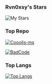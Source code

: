

<!--
**Rvn0xsy/Rvn0xsy** is a ✨ _special_ ✨ repository because its `README.md` (this file) appears on your GitHub profile.

Here are some ideas to get you started:

- 🔭 I’m currently working on ...
- 🌱 I’m currently learning ...
- 👯 I’m looking to collaborate on ...
- 🤔 I’m looking for help with ...
- 💬 Ask me about ...
- 📫 How to reach me: ...
- 😄 Pronouns: ...
- ⚡ Fun fact: ...
-->

### Rvn0xsy's Stars

![My Stars](https://github-readme-stats.vercel.app/api?username=Rvn0xsy&show_icons=true&include_all_commits=true&count_private=true)

### Top Repo

[![Cooolis-ms](https://github-readme-stats.vercel.app/api/pin/?username=Rvn0xsy&repo=Cooolis-ms)](https://github.com/Rvn0xsy/Cooolis-ms)

[![BadCode](https://github-readme-stats.vercel.app/api/pin/?username=Rvn0xsy&repo=BadCode)](https://github.com/Rvn0xsy/BadCode)


### Top Langs

[![Top Langs](https://github-readme-stats.vercel.app/api/top-langs/?username=Rvn0xsy&layout=compact)](https://github.com/Rvn0xsy/)

